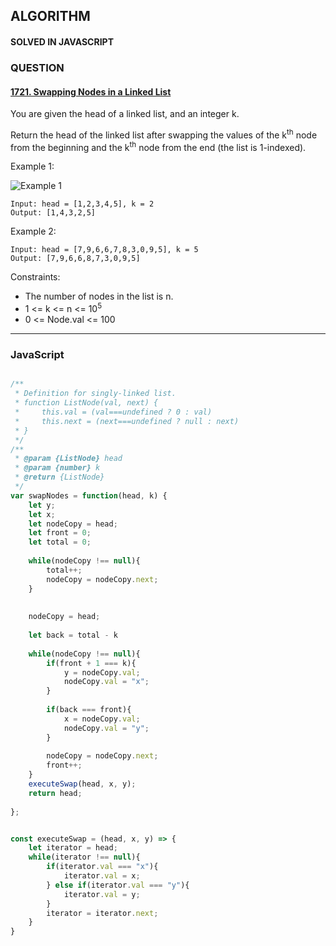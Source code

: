 ## ALGORITHM

#### SOLVED IN JAVASCRIPT
### QUESTION

#### [1721. Swapping Nodes in a Linked List](https://leetcode.com/problems/swapping-nodes-in-a-linked-list/)

You are given the head of a linked list, and an integer k.

Return the head of the linked list after swapping the values of the k<sup>th</sup> node from the beginning and the k<sup>th</sup> node from the end (the list is 1-indexed).

Example 1:

![Example 1](https://assets.leetcode.com/uploads/2020/09/21/linked1.jpg)
```
Input: head = [1,2,3,4,5], k = 2
Output: [1,4,3,2,5]
```

Example 2:

```
Input: head = [7,9,6,6,7,8,3,0,9,5], k = 5
Output: [7,9,6,6,8,7,3,0,9,5]
```

Constraints:

* The number of nodes in the list is n.
* 1 <= k <= n <= 10<sup>5</sup>
* 0 <= Node.val <= 100

-----

### JavaScript

```js

/**
 * Definition for singly-linked list.
 * function ListNode(val, next) {
 *     this.val = (val===undefined ? 0 : val)
 *     this.next = (next===undefined ? null : next)
 * }
 */
/**
 * @param {ListNode} head
 * @param {number} k
 * @return {ListNode}
 */
var swapNodes = function(head, k) {
    let y;
    let x;
    let nodeCopy = head;
    let front = 0;
    let total = 0;
    
    while(nodeCopy !== null){
        total++;
        nodeCopy = nodeCopy.next;
    }
    
    
    nodeCopy = head;
    
    let back = total - k
    
    while(nodeCopy !== null){   
        if(front + 1 === k){
            y = nodeCopy.val;
            nodeCopy.val = "x";
        }
        
        if(back === front){
            x = nodeCopy.val;
            nodeCopy.val = "y";
        }
        
        nodeCopy = nodeCopy.next;
        front++;      
    }
    executeSwap(head, x, y);
    return head;
    
};


const executeSwap = (head, x, y) => {
    let iterator = head;
    while(iterator !== null){
        if(iterator.val === "x"){
            iterator.val = x;
        } else if(iterator.val === "y"){
            iterator.val = y;
        }
        iterator = iterator.next;
    }
}



```

